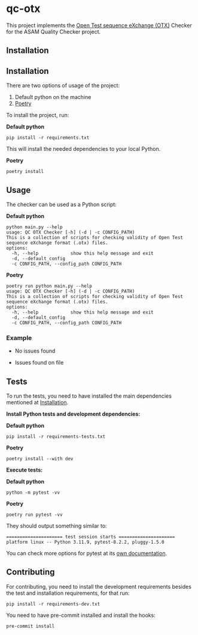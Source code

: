 # qc-otx

This project implements the [Open Test sequence eXchange (OTX)](https://report.asam.net/otx-iso-13209-open-test-sequence-exchange-format) Checker for the ASAM Quality Checker project.

## Installation

## Installation

There are two options of usage of the project:

1. Default python on the machine
2. [Poetry](https://python-poetry.org/)

To install the project, run:

**Default python**

```
pip install -r requirements.txt
```

This will install the needed dependencies to your local Python.

**Poetry**

```
poetry install
```

## Usage

The checker can be used as a Python script:

**Default python**

```
python main.py --help
usage: QC OTX Checker [-h] (-d | -c CONFIG_PATH)
This is a collection of scripts for checking validity of Open Test sequence eXchange format (.otx) files.
options:
  -h, --help            show this help message and exit
  -d, --default_config
  -c CONFIG_PATH, --config_path CONFIG_PATH
```

**Poetry**

```
poetry run python main.py --help
usage: QC OTX Checker [-h] (-d | -c CONFIG_PATH)
This is a collection of scripts for checking validity of Open Test sequence eXchange format (.otx) files.
options:
  -h, --help            show this help message and exit
  -d, --default_config
  -c CONFIG_PATH, --config_path CONFIG_PATH
```

### Example

- No issues found

- Issues found on file

## Tests

To run the tests, you need to have installed the main dependencies mentioned
at [Installation](#installation).

**Install Python tests and development dependencies:**

**Default python**

```
pip install -r requirements-tests.txt
```

**Poetry**

```
poetry install --with dev
```

**Execute tests:**

**Default python**

```
python -m pytest -vv
```

**Poetry**

```
poetry run pytest -vv
```

They should output something similar to:

```
===================== test session starts =====================
platform linux -- Python 3.11.9, pytest-8.2.2, pluggy-1.5.0
```

You can check more options for pytest at its [own documentation](https://docs.pytest.org/).

## Contributing

For contributing, you need to install the development requirements besides the
test and installation requirements, for that run:

```
pip install -r requirements-dev.txt
```

You need to have pre-commit installed and install the hooks:

```
pre-commit install
```
